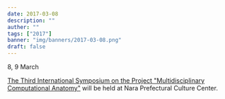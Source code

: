 ```yaml
---
date: 2017-03-08
description: ""
auther: ""
tags: ["2017"]
banner: "img/banners/2017-03-08.png"
draft: false
---
```

8, 9 March

[The Third International Symposium on the Project "Multidisciplinary Computational Anatomy"](http://wiki.tagen-compana.org/mediawiki/index.php/%E7%AC%AC3%E5%9B%9E%E5%A4%9A%E5%85%83%E8%A8%88%E7%AE%97%E8%A7%A3%E5%89%96%E5%AD%A6%E5%9B%BD%E9%9A%9B%E3%82%B7%E3%83%B3%E3%83%9D%E3%82%B8%E3%82%A6%E3%83%A0) will be held at Nara Prefectural Culture Center.
